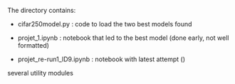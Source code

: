 The directory contains:
- cifar250model.py : code to load the two best models found

- projet_1.ipynb : notebook that led to the best model (done early, not well formatted)
- projet_re-run1_ID9.ipynb : notebook with latest attempt ()

several utility modules
